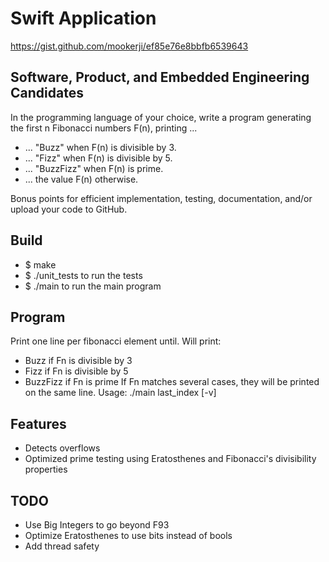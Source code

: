 # Swift Application

https://gist.github.com/mookerji/ef85e76e8bbfb6539643

## Software, Product, and Embedded Engineering Candidates

In the programming language of your choice, write a program
generating the first n Fibonacci numbers F(n), printing ...
- ... "Buzz" when F(n) is divisible by 3.
- ... "Fizz" when F(n) is divisible by 5.
- ... "BuzzFizz" when F(n) is prime.
- ... the value F(n) otherwise.

Bonus points for efficient implementation, testing, documentation,
and/or upload your code to GitHub.

## Build

- $ make
- $ ./unit_tests to run the tests
- $ ./main to run the main program

## Program

Print one line per fibonacci element until.
Will print:
- Buzz if Fn is divisible by 3
- Fizz if Fn is divisible by 5
- BuzzFizz if Fn is prime
If Fn matches several cases, they will be printed on the same line.
Usage:  ./main last_index [-v]

## Features

- Detects overflows
- Optimized prime testing using Eratosthenes and Fibonacci's divisibility properties

## TODO

- Use Big Integers to go beyond F93
- Optimize Eratosthenes to use bits instead of bools
- Add thread safety
